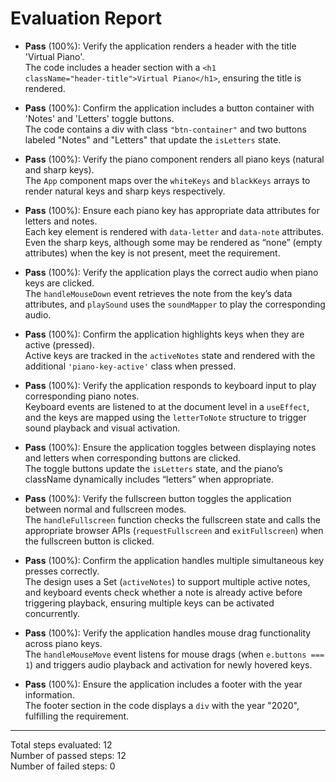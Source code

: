 # Evaluation Report

- **Pass** (100%): Verify the application renders a header with the title 'Virtual Piano'.  
  The code includes a header section with a <code>&lt;h1 className="header-title"&gt;Virtual Piano&lt;/h1&gt;</code>, ensuring the title is rendered.

- **Pass** (100%): Confirm the application includes a button container with 'Notes' and 'Letters' toggle buttons.  
  The code contains a div with class <code>"btn-container"</code> and two buttons labeled "Notes" and "Letters" that update the <code>isLetters</code> state.

- **Pass** (100%): Verify the piano component renders all piano keys (natural and sharp keys).  
  The <code>App</code> component maps over the <code>whiteKeys</code> and <code>blackKeys</code> arrays to render natural keys and sharp keys respectively.

- **Pass** (100%): Ensure each piano key has appropriate data attributes for letters and notes.  
  Each key element is rendered with <code>data-letter</code> and <code>data-note</code> attributes. Even the sharp keys, although some may be rendered as “none” (empty attributes) when the key is not present, meet the requirement.

- **Pass** (100%): Verify the application plays the correct audio when piano keys are clicked.  
  The <code>handleMouseDown</code> event retrieves the note from the key’s data attributes, and <code>playSound</code> uses the <code>soundMapper</code> to play the corresponding audio.

- **Pass** (100%): Confirm the application highlights keys when they are active (pressed).  
  Active keys are tracked in the <code>activeNotes</code> state and rendered with the additional <code>'piano-key-active'</code> class when pressed.

- **Pass** (100%): Verify the application responds to keyboard input to play corresponding piano notes.  
  Keyboard events are listened to at the document level in a <code>useEffect</code>, and the keys are mapped using the <code>letterToNote</code> structure to trigger sound playback and visual activation.

- **Pass** (100%): Ensure the application toggles between displaying notes and letters when corresponding buttons are clicked.  
  The toggle buttons update the <code>isLetters</code> state, and the piano’s className dynamically includes “letters” when appropriate.

- **Pass** (100%): Verify the fullscreen button toggles the application between normal and fullscreen modes.  
  The <code>handleFullscreen</code> function checks the fullscreen state and calls the appropriate browser APIs (<code>requestFullscreen</code> and <code>exitFullscreen</code>) when the fullscreen button is clicked.

- **Pass** (100%): Confirm the application handles multiple simultaneous key presses correctly.  
  The design uses a Set (<code>activeNotes</code>) to support multiple active notes, and keyboard events check whether a note is already active before triggering playback, ensuring multiple keys can be activated concurrently.

- **Pass** (100%): Verify the application handles mouse drag functionality across piano keys.  
  The <code>handleMouseMove</code> event listens for mouse drags (when <code>e.buttons === 1</code>) and triggers audio playback and activation for newly hovered keys.

- **Pass** (100%): Ensure the application includes a footer with the year information.  
  The footer section in the code displays a <code>div</code> with the year "2020", fulfilling the requirement.

---

Total steps evaluated: 12  
Number of passed steps: 12  
Number of failed steps: 0